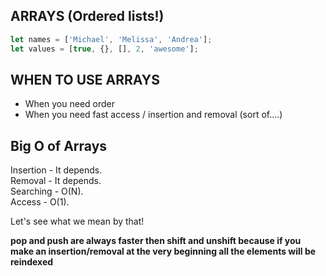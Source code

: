 ## ARRAYS (Ordered lists!)

```js
let names = ['Michael', 'Melissa', 'Andrea'];
let values = [true, {}, [], 2, 'awesome'];
```

## WHEN TO USE ARRAYS

- When you need order
- When you need fast access / insertion and removal (sort of....)

## Big O of Arrays

Insertion - It depends.  
Removal - It depends.  
Searching - O(N).  
Access - O(1).

Let's see what we mean by that!

**pop and push are always faster then shift and unshift because if you make an insertion/removal
at the very beginning all the elements will be reindexed**
